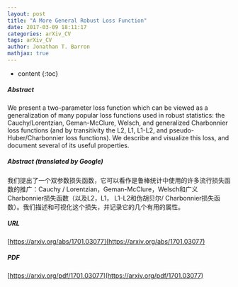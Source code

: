 ```yaml
---
layout: post
title: "A More General Robust Loss Function"
date: 2017-03-09 18:11:17
categories: arXiv_CV
tags: arXiv_CV
author: Jonathan T. Barron
mathjax: true
---
```


* content
{:toc}

##### Abstract
We present a two-parameter loss function which can be viewed as a generalization of many popular loss functions used in robust statistics: the Cauchy/Lorentzian, Geman-McClure, Welsch, and generalized Charbonnier loss functions (and by transitivity the L2, L1, L1-L2, and pseudo-Huber/Charbonnier loss functions). We describe and visualize this loss, and document several of its useful properties.

##### Abstract (translated by Google)
我们提出了一个双参数损失函数，它可以看作是鲁棒统计中使用的许多流行损失函数的推广：Cauchy / Lorentzian，Geman-McClure，Welsch和广义Charbonnier损失函数（以及L2，L1， L1-L2和伪胡贝尔/ Charbonnier损失函数）。我们描述和可视化这个损失，并记录它的几个有用的属性。

##### URL
[https://arxiv.org/abs/1701.03077](https://arxiv.org/abs/1701.03077)

##### PDF
[https://arxiv.org/pdf/1701.03077](https://arxiv.org/pdf/1701.03077)

